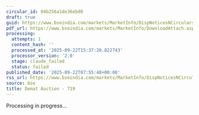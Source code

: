 ```yaml
---
circular_id: 04b256a1de36ebd0
draft: true
guid: https://www.bseindia.com/markets/MarketInfo/DispNoticesNCirculars.aspx?Noticeid={F008A41A-234B-4E01-90DC-738C166C3BF6}&noticeno=20250922-6&dt=09/22/2025&icount=6&totcount=56&flag=0
pdf_url: https://www.bseindia.com/markets/MarketInfo/DownloadAttach.aspx?id=20250922-6&attachedId=6fd01f26-4197-4fe3-88bd-6cc631df9866
processing:
  attempts: 1
  content_hash: ''
  processed_at: '2025-09-22T15:37:20.822743'
  processor_version: '2.0'
  stage: claude_failed
  status: failed
published_date: '2025-09-22T07:55:48+00:00'
rss_url: https://www.bseindia.com/markets/MarketInfo/DispNoticesNCirculars.aspx?Noticeid={F008A41A-234B-4E01-90DC-738C166C3BF6}&noticeno=20250922-6&dt=09/22/2025&icount=6&totcount=56&flag=0
source: bse
title: Demat Auction - 719
---
```


Processing in progress...
